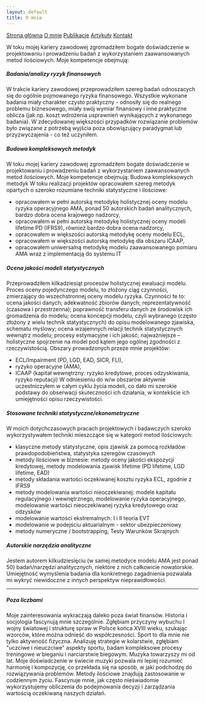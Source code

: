```yaml
---
layout: default
title: O mnie
---
```

<div id="myMenu">
  <a href="/" class="menu-option">Strona główna</a>
  <a href="/about" class="menu-option">O mnie</a>
  <a href="/publications" class="menu-option">Publikacje</a>
  <a href="/articles" class="menu-option">Artykuły</a>
  <a href="/contact" class="menu-option">Kontakt</a>
</div>

<div class="square"></div>
<div class="square1"></div>
<div class="square2"></div>
<div class="square-big"></div>

W toku mojej kariery zawodowej zgromadziłem bogate doświadczenie w projektowaniu i prowadzeniu badań z wykorzystaniem zaawansowanych metod ilościowych. Moje kompetencje obejmują:

##### Badania/analizy ryzyk finansowych
W trakcie kariery zawodowej przeprowadziłem szereg badań odnoszacych się do ogólnie pojmowanego ryzyka finansowego. Wszystkie wykonane badania miały charakter czysto praktyczny - odnosiły się do realnego problemu biznesowego, miały swój wymiar finansowy i inne praktyczne oblicza (jak np. koszt wdrożenia usprawnień wynikających z wykonanego badania). W zdecydowanej większości przypadków rozwiązanie problemów było związane z potrzebą wyjścia poza obowiązujący paradygmat lub przyzwyczajenia - co też uczyniłem.

##### Budowa kompleksowych metodyk
W toku mojej kariery zawodowej zgromadziłem bogate doświadczenie w projektowaniu i prowadzeniu badań z wykorzystaniem zaawansowanych metod ilościowych. Moje kompetencje obejmują:
Budowa kompleksowych metodyk
W toku realizacji projektów opracowałem szereg metodyk opartych o szeroko rozumiane techniki statystyczne i ilościowe:
- opracowałem w pełni autorską metodykę holistycznej oceny modelu ryzyka operacyjnego AMA, ponad 50 autorskich badań analitycznych, bardzo dobra ocena krajowego nadzorcy,
- opracowałem w pełni autorską metodykę holistycznej oceny modeli lifetime PD (IFRS9), również bardzo dobra ocena nadzorcy,
- opracowałem w większości autorską metodykę oceny modelu ECL,
- opracowałem w większości autorską metodykę dla obszaru ICAAP,
- opracowałem uniwersalną metodykę modelu zaawansowanego pomiaru AMA wraz z implementacją do systemu IT

##### Ocena jakości modeli statystycznych
Przeprowadziłem kilkadziesiąt procesów holistycznej ewaluacji modelu. Proces oceny pojedynczego modelu, to złożony ciąg czynności, zmierzający do wszechstronnej oceny modelu ryzyka. Czynności te to: ocena jakości danych; adekwatność zbiorów danych; reprezentatywność (czasowa i przestrzenna); poprawność transferu danych ze środowisk ich gromadzenia do modelu; ocena koncepcji modelu, czyli wybranego (często złożony z wielu technik statystycznych) do opisu modelowanego zjawiska, schematu myślowy; ocena wzajemnych relacji technik statystycznych wewnątrz modelu; procesy estymacyjne i ich jakość; najważniejsze – holistyczne spojrzenie na model pod kątem jego ogólnej zgodności z rzeczywistością.
Obszary prowadzonych przeze mnie projektów: 
- ECL/Impairment (PD, LGD, EAD, SICR, FLI),
- ryzyko operacyjne (AMA),
- ICAAP (kapitał wewnętrzny: ryzyko kredytowe, proces odzyskiwania, ryzyko reputacji)
W odniesieniu do w/w obszarów aktywnie uczestniczyłem w całym cyklu życia modeli, co dało mi szerokie podstawy do obserwacji skuteczności ich działania, w kontekście ich umiejętności opisu rzeczywistości.

##### Stosowane techniki statystyczne/ekonometryczne
W moich dotychczasowych pracach projektowych i badawczych szeroko wykorzystywałem techniki mieszczące się w kategorii metod ilościowych:
- klasyczne metody statystyczne, opis zjawisk za pomocą rozkładów prawdopodobieństwa, statystyka szeregów czasowych
- metody ilościowe w biznesie: metody oceny jakości ekspozycji kredytowej, metody modelowania zjawisk lifetime (PD lifetime, LGD lifetime, EAD)
- metody składania wartości oczekiwanej kosztu ryzyka ECL, zgodnie z IFRS9
- metody modelowania wartości nieoczekiwanej: modele kapitału regulacyjnego i wewnętrznego, modelowanie ryzyka operacyjnego, modelowanie wartości nieoczekiwanej ryzyka kredytowego oraz odzysków
- modelowanie wartości ekstremalnych: I i II teoria EVT
- modelowanie w podejściu aktuarialnym - sektor ubezpieczeniowy
- metody numeryczne / bootstrapping, Testy Warunków Skrajnych

##### Autorskie narzędzia analityczne
Jestem autorem kilkudziesięciu (w samej metodyce modelu AMA jest ponad 50) badań/narzędzi analitycznych, niektóre z nich całkowicie nowatorskie. Umiejętność wymyślenia badania dla konkretnego zagadnienia pozwalała mi wykryć niewidoczne z innych perspektyw nieprawidłowości.

<hr>

##### Poza liczbami
Moje zainteresowania wykraczają daleko poza świat finansów. Historia i socjologia fascynują mnie szczególnie. Zgłębiam przyczyny wybuchu I wojny światowej i strukturę spraw w Polsce końca XVIII wieku, szukając wzorców, które można odnieść do współczesności.
Sport to dla mnie nie tylko aktywność fizyczna. Analizuję strategie w kolarstwie, zgłębiam "uczciwe i nieuczciwe" aspekty sportu, badam kompleksowe procesy treningowe w bieganiu i narciarstwie biegowym.
Muzyka towarzyszy mi od lat. Moje doświadczenie w świecie muzyki pozwala mi lepiej rozumieć harmonię i kompozycję, co przekłada się na sposób, w jaki podchodzę do rozwiązywania problemów.
Metody ilościowe znajdują zastosowanie w codziennym życiu. Fascynuje mnie, jak często nieświadomie wykorzystujemy obliczenia do podejmowania decyzji i zarządzania wartością oczekiwaną naszych działań.

